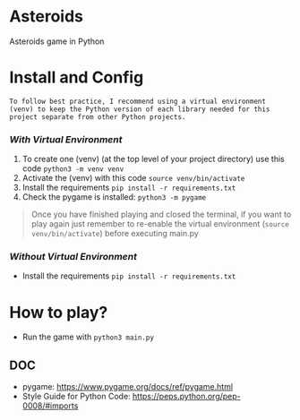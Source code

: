 # Asteroids
Asteroids game in Python

# Install and Config
    To follow best practice, I recommend using a virtual environment (venv) to keep the Python version of each library needed for this project separate from other Python projects.

### *With Virtual Environment*
1. To create one (venv) (at the top level of your project directory) use this code `python3 -m venv venv`
2. Activate the (venv) with this code `source venv/bin/activate`
3. Install the requirements `pip install -r requirements.txt`
4. Check the pygame is installed: `python3 -m pygame`

> Once you have finished playing and closed the terminal, if you want to play again just remember to re-enable the virtual environment (`source venv/bin/activate`) before executing main.py 

### *Without Virtual Environment*
- Install the requirements `pip install -r requirements.txt`

# How to play?
- Run the game with `python3 main.py`


## DOC
- pygame: https://www.pygame.org/docs/ref/pygame.html
- Style Guide for Python Code: https://peps.python.org/pep-0008/#imports